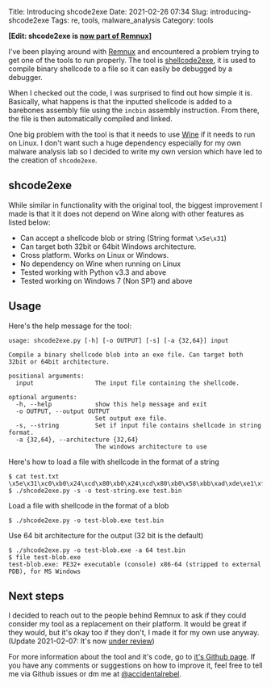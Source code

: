 Title: Introducing shcode2exe
Date: 2021-02-26 07:34
Slug: introducing-shcode2exe
Tags: re, tools, malware_analysis
Category: tools

**[Edit: shcode2exe is [now part of Remnux](https://docs.remnux.org/discover-the-tools/dynamically+reverse-engineer+code/shellcode#shcode-2-exe)]**

I've been playing around with [Remnux](https://remnux.org/) and encountered a problem trying to get one of the tools to run properly. The tool is [shellcode2exe](https://github.com/repnz/shellcode2exe), it is used to compile binary shellcode to a file so it can easily be debugged by a debugger.

When I checked out the code, I was surprised to find out how simple it is. Basically, what happens is that the inputted shellcode is added to a barebones assembly file using the `incbin` assembly instruction. From there, the file is then automatically compiled and linked.

One big problem with the tool is that it needs to use [Wine](https://www.winehq.org/) if it needs to run on Linux. I don't want such a huge dependency especially for my own malware analysis lab so I decided to write my own version which have led to the creation of `shcode2exe`.

## shcode2exe

While similar in functionality with the original tool, the biggest improvement I made is that it it does not depend on Wine along with other features as listed below:

  * Can accept a shellcode blob or string (String format `\x5e\x31`)
  * Can target both 32bit or 64bit Windows architecture. 
  * Cross platform. Works on Linux or Windows.
  * No dependency on Wine when running on Linux
  * Tested working with Python v3.3 and above
  * Tested working on Windows 7 (Non SP1) and above
  
## Usage

Here's the help message for the tool:

```console
usage: shcode2exe.py [-h] [-o OUTPUT] [-s] [-a {32,64}] input

Compile a binary shellcode blob into an exe file. Can target both 32bit or 64bit architecture.

positional arguments:
  input                 The input file containing the shellcode.

optional arguments:
  -h, --help            show this help message and exit
  -o OUTPUT, --output OUTPUT
                        Set output exe file.
  -s, --string          Set if input file contains shellcode in string format.
  -a {32,64}, --architecture {32,64}
                        The windows architecture to use
```

Here's how to load a file with shellcode in the format of a string

```console
$ cat test.txt
\x5e\x31\xc0\xb0\x24\xcd\x80\xb0\x24\xcd\x80\xb0\x58\xbb\xad\xde\xe1\xfe\xb9\x69\x19\x12\x28\xba\x67\x45\x23\x01\xcd\x80
$ ./shcode2exe.py -s -o test-string.exe test.bin
```

Load a file with shellcode in the format of a blob

```console
$ ./shcode2exe.py -o test-blob.exe test.bin
```

Use 64 bit architecture for the output (32 bit is the default)

```console
$ ./shcode2exe.py -o test-blob.exe -a 64 test.bin
$ file test-blob.exe
test-blob.exe: PE32+ executable (console) x86-64 (stripped to external PDB), for MS Windows
```

## Next steps

I decided to reach out to the people behind Remnux to ask if they could consider my tool as a replacement on their platform. It would be great if they would, but it's okay too if they don't, I made it for my own use anyway. (Update 2021-02-07: It's now [under review](https://github.com/REMnux/salt-states/issues/169))

For more information about the tool and it's code, go to [it's Github page](https://github.com/accidentalrebel/shcode2exe). If you have any comments or suggestions on how to improve it, feel free to tell me via Github issues or dm me at [@accidentalrebel](https://twitter.com/accidentalrebel).



